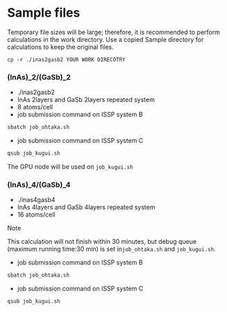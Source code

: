 # Sample files

Temporary file sizes will be large; therefore, it is recommended to perform calculations in the work directory.
Use a copied Sample directory for calculations to keep the original files.
```
cp -r ./inas2gasb2 YOUR WORK DIRECOTRY
```

### (InAs)_2/(GaSb)_2
- ./inas2gasb2
- InAs 2layers and GaSb 2layers repeated system
- 8 atoms/cell
- job submission command on ISSP system B
```bash
sbatch job_ohtaka.sh
```
- job submission command on ISSP system C
```bash
qsub job_kugui.sh
```
The GPU node will be used on `job_kugui.sh`

### (InAs)_4/(GaSb)_4
- ./inas4gasb4
- InAs 4layers and GaSb 4layers repeated system
- 16 atoms/cell
> [!NOTE]
> This calculation will not finish within 30 minutes, but debug queue (maximum running time:30 min) is set in`job_ohtaka.sh` and `job_kugui.sh`.
 
- job submission command on ISSP system B
```bash
sbatch job_ohtaka.sh
```
- job submission command on ISSP system C
```bash
qsub job_kugui.sh
```
